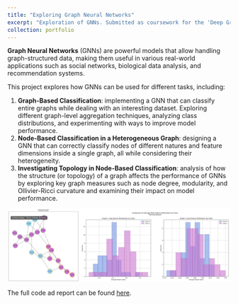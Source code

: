 ```yaml
---
title: "Exploring Graph Neural Networks"
excerpt: "Exploration of GNNs. Submitted as coursework for the 'Deep Graph-Based Learning' postgraduate course at Imperial College London. <br/><img src='/images/DGL_GNNs_architecure.png'>"
collection: portfolio
---
```


**Graph Neural Networks** (GNNs) are powerful models that allow handling graph-structured data, making them useful in various real-world applications such as social networks, biological data analysis, and recommendation systems. 

This project explores how GNNs can be used for different tasks, including:

1. **Graph-Based Classification**: implementing a GNN that can classify entire graphs while dealing with an interesting dataset. Exploring different graph-level aggregation techniques, analyzing class distributions, and experimenting with ways to improve model performance.
2. **Node-Based Classification in a Heterogeneous Graph**: designing a GNN that can correctly classify nodes of different natures and feature dimensions inside a single graph, all while considering their heterogeneity.
3. **Investigating Topology in Node-Based Classification**: analysis of how the structure (or topology) of a graph affects the performance of GNNs by exploring key graph measures such as node degree, modularity, and Ollivier-Ricci curvature and examining their impact on model performance.

![alt text](/images/DGL_example.png)

The full code ad report can be found [here](https://github.com/belfioreasia/Deep-Graph-Based-Learning).